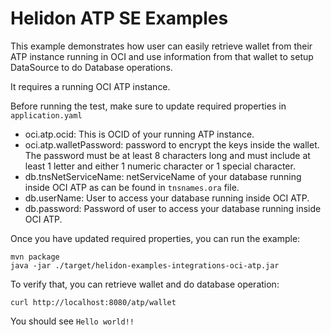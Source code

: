 # Helidon ATP SE Examples

This example demonstrates how user can easily retrieve wallet from their ATP instance running in OCI and use information from that wallet to setup DataSource to do Database operations.

It requires a running OCI ATP instance.

Before running the test, make sure to update required properties in `application.yaml`

- oci.atp.ocid: This is OCID of your running ATP instance.
- oci.atp.walletPassword: password to encrypt the keys inside the wallet. The password must be at least 8 characters long and must include at least 1 letter and either 1 numeric character or 1 special character.
- db.tnsNetServiceName: netServiceName of your database running inside OCI ATP as can be found in `tnsnames.ora` file.
- db.userName: User to access your database running inside OCI ATP.
- db.password: Password of user to access your database running inside OCI ATP.

Once you have updated required properties, you can run the example:

```shell
mvn package
java -jar ./target/helidon-examples-integrations-oci-atp.jar
```  

To verify that, you can retrieve wallet and do database operation:

```shell
curl http://localhost:8080/atp/wallet
```

You should see `Hello world!!`
